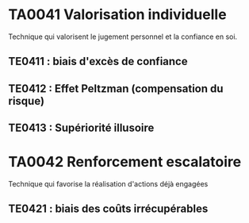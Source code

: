 # TA0041 Valorisation individuelle
Technique qui valorisent le jugement personnel et la confiance en soi. 

## TE0411 : biais d'excès de confiance
## TE0412 : Effet Peltzman (compensation du risque)
## TE0413 : Supériorité illusoire

# TA0042 Renforcement escalatoire 
Technique qui favorise la réalisation d'actions déjà engagées 

## TE0421 : biais des coûts irrécupérables
